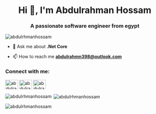 <h1 align="center">Hi 👋, I'm Abdulrahman Hossam</h1>
<h3 align="center">A passionate software engineer from egypt</h3>

<p align="left"> <img src="https://komarev.com/ghpvc/?username=abdulrhmanhossam&label=Profile%20views&color=0e75b6&style=flat" alt="abdulrhmanhossam" /> </p>

- 💬 Ask me about **.Net Core**

- 📫 How to reach me **abdulrahmn398@outlook.com**

<h3 align="left">Connect with me:</h3>
<p align="left">
<a href="https://dev.to/abdulrahmanhossam" target="blank"><img align="center" src="https://raw.githubusercontent.com/rahuldkjain/github-profile-readme-generator/master/src/images/icons/Social/devto.svg" alt="abdulrahmanhossam" height="30" width="40" /></a>
<a href="https://linkedin.com/in/abdulrahman-hossam-0ba758285" target="blank"><img align="center" src="https://raw.githubusercontent.com/rahuldkjain/github-profile-readme-generator/master/src/images/icons/Social/linked-in-alt.svg" alt="abdulrahman-hossam-0ba758285" height="30" width="40" /></a>
<a href="https://codeforces.com/profile/abdulrahman2hossam" target="blank"><img align="center" src="https://raw.githubusercontent.com/rahuldkjain/github-profile-readme-generator/master/src/images/icons/Social/codeforces.svg" alt="abdulrahman2hossam" height="30" width="40" /></a>
</p>


<p><img align="left" src="https://github-readme-stats.vercel.app/api/top-langs?username=abdulrhmanhossam&show_icons=true&locale=en&layout=compact" alt="abdulrhmanhossam" /></p>

<p>&nbsp;<img align="center" src="https://github-readme-stats.vercel.app/api?username=abdulrhmanhossam&show_icons=true&locale=en" alt="abdulrhmanhossam" /></p>

<p><img align="center" src="https://github-readme-streak-stats.herokuapp.com/?user=abdulrhmanhossam&" alt="abdulrhmanhossam" /></p>
